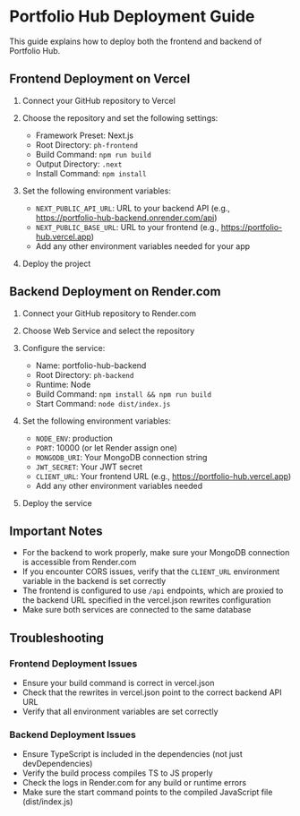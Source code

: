 # Portfolio Hub Deployment Guide

This guide explains how to deploy both the frontend and backend of Portfolio Hub.

## Frontend Deployment on Vercel

1. Connect your GitHub repository to Vercel
2. Choose the repository and set the following settings:
   - Framework Preset: Next.js
   - Root Directory: `ph-frontend`
   - Build Command: `npm run build`
   - Output Directory: `.next`
   - Install Command: `npm install`

3. Set the following environment variables:
   - `NEXT_PUBLIC_API_URL`: URL to your backend API (e.g., https://portfolio-hub-backend.onrender.com/api)
   - `NEXT_PUBLIC_BASE_URL`: URL to your frontend (e.g., https://portfolio-hub.vercel.app)
   - Add any other environment variables needed for your app

4. Deploy the project

## Backend Deployment on Render.com

1. Connect your GitHub repository to Render.com
2. Choose Web Service and select the repository
3. Configure the service:
   - Name: portfolio-hub-backend
   - Root Directory: `ph-backend`
   - Runtime: Node
   - Build Command: `npm install && npm run build`
   - Start Command: `node dist/index.js`

4. Set the following environment variables:
   - `NODE_ENV`: production
   - `PORT`: 10000 (or let Render assign one)
   - `MONGODB_URI`: Your MongoDB connection string
   - `JWT_SECRET`: Your JWT secret
   - `CLIENT_URL`: Your frontend URL (e.g., https://portfolio-hub.vercel.app)
   - Add any other environment variables needed

5. Deploy the service

## Important Notes

- For the backend to work properly, make sure your MongoDB connection is accessible from Render.com
- If you encounter CORS issues, verify that the `CLIENT_URL` environment variable in the backend is set correctly
- The frontend is configured to use `/api` endpoints, which are proxied to the backend URL specified in the vercel.json rewrites configuration
- Make sure both services are connected to the same database

## Troubleshooting

### Frontend Deployment Issues

- Ensure your build command is correct in vercel.json
- Check that the rewrites in vercel.json point to the correct backend API URL
- Verify that all environment variables are set correctly

### Backend Deployment Issues

- Ensure TypeScript is included in the dependencies (not just devDependencies)
- Verify the build process compiles TS to JS properly
- Check the logs in Render.com for any build or runtime errors
- Make sure the start command points to the compiled JavaScript file (dist/index.js)
